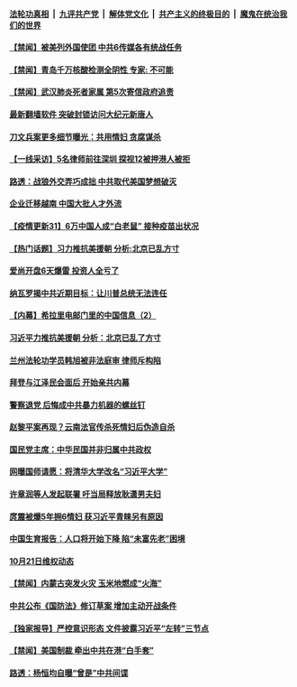 

####  [法轮功真相](../../../../basic/blob/master/README.md?t=10230631) &nbsp;|&nbsp; [九评共产党](../../../../9ping.md/blob/master/README.md?t=10230631) &nbsp;|&nbsp; [解体党文化](../../../../jtdwh.md/blob/master/README.md?t=10230631)  &nbsp;|&nbsp; [共产主义的终极目的](../../../../gczydzjmd.md/blob/master/README.md?t=10230631) &nbsp;|&nbsp; [魔鬼在统治我们的世界](../../../../mgztzwmdsj.md/blob/master/README.md?t=10230631) 

#### [【禁闻】被美列外国使团 中共6传媒各有统战任务](../pages/prog204/a102969365.md?t=10230631) 

#### [【禁闻】青岛千万核酸检测全阴性 专家: 不可能](../pages/prog204/a102969325.md?t=10230631) 

#### [【禁闻】武汉肺炎死者家属 第5次寄信政府追责](../pages/prog204/a102969285.md?t=10230631) 

#### [最新翻墙软件 突破封锁访问大纪元新唐人](../pages/prog204/a102969287.md?t=10230631) 

#### [刀文兵案更多细节曝光：共用情妇 贪腐谋杀](../pages/prog204/a102969201.md?t=10230631) 

#### [【一线采访】5名律师前往深圳 探视12被押港人被拒](../pages/prog204/a102969177.md?t=10230631) 

#### [路透：战狼外交弄巧成拙 中共取代美国梦想破灭](../pages/prog204/a102969029.md?t=10230631) 

#### [企业迁移越南 中国大批人才外流](../pages/prog204/a102969019.md?t=10230631) 

#### [【疫情更新31】6万中国人成“白老鼠” 接种疫苗出状况](../pages/prog204/a102966143.md?t=10230631) 

#### [【热门话题】习力推抗美援朝 分析:北京已乱方寸](../pages/prog204/a102968882.md?t=10230631) 

#### [爱尚开盘6天爆雷 投资人全亏了](../pages/prog204/a102968974.md?t=10230631) 

#### [纳瓦罗揭中共近期目标：让川普总统无法连任](../pages/prog204/a102968951.md?t=10230631) 

#### [【内幕】希拉里电邮门里的中国信息（2）](../pages/prog204/a102968934.md?t=10230631) 

#### [习近平力推抗美援朝 分析：北京已乱了方寸](../pages/prog204/a102968862.md?t=10230631) 

#### [兰州法轮功学员韩旭被非法庭审 律师斥构陷](../pages/prog204/a102968850.md?t=10230631) 

#### [拜登与江泽民会面后 开始亲共内幕](../pages/prog204/a102968824.md?t=10230631) 

#### [警察退党 后悔成中共暴力机器的螺丝钉](../pages/prog204/a102968838.md?t=10230631) 

#### [赵黎平案再现？云南法官传杀死情妇后伪造自杀](../pages/prog204/a102968756.md?t=10230631) 

#### [国民党主席：中华民国并非归属中共政权](../pages/prog204/a102968734.md?t=10230631) 

#### [网曝国师请愿：将清华大学改名“习近平大学”](../pages/prog204/a102968701.md?t=10230631) 

#### [许章润等人发起联署 吁当局释放耿潇男夫妇](../pages/prog204/a102968695.md?t=10230631) 

#### [庹震被爆5年拥6情妇 获习近平青睐另有原因](../pages/prog204/a102968680.md?t=10230631) 


#### [中国生育报告：人口将开始下降 陷“未富先老”困境](../pages/prog204/a102968557.md?t=10230631) 

#### [10月21日维权动态](../pages/prog204/a102968523.md?t=10230631) 

#### [【禁闻】内蒙古突发火灾 玉米地燃成“火海”](../pages/prog204/a102968521.md?t=10230631) 

#### [中共公布《国防法》修订草案 增加主动开战条件](../pages/prog204/a102968493.md?t=10230631) 

#### [【独家报导】严控意识形态 文件披露习近平“左转”三节点](../pages/prog204/a102968385.md?t=10230631) 

#### [【禁闻】美国制裁 牵出中共在港“白手套”](../pages/prog204/a102968486.md?t=10230631) 

#### [路透：杨恒均自曝“曾是”中共间谍](../pages/prog204/a102968369.md?t=10230631) 


